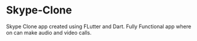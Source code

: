 # Skype-Clone
 Skype Clone app created using FLutter and Dart. Fully Functional app where on can make audio and video calls.
